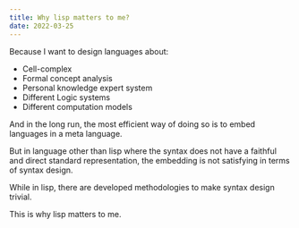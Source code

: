 ```yaml
---
title: Why lisp matters to me?
date: 2022-03-25
---
```


Because I want to design languages about:

- Cell-complex
- Formal concept analysis
- Personal knowledge expert system
- Different Logic systems
- Different computation models

And in the long run,
the most efficient way of doing so
is to embed languages in a meta language.

But in language other than lisp
where the syntax does not have a
faithful and direct standard representation,
the embedding is not satisfying in terms of syntax design.

While in lisp, there are developed methodologies
to make syntax design trivial.

This is why lisp matters to me.
